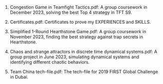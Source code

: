 1. Congestion Game in Teamfight Tactics.pdf: A group coursework in December 2023, solving the best Top 4 strategy in TFT S9.

2. Certificates.pdf: Certificates to prove my EXPERIENCES and SKILLS.

3. Simplified 1-Round Hearthstone Game.pdf: A group coursework in November 2023, finding the best strategy against trap secrets in Hearthstone.

4. Chaos and strange attractors in discrete time dynamical systems.pdf: A group project in June 2023, simulating dynamical systems and identifying different chaotic behaviors.

5. Team China tech-file.pdf: The tech-file for 2019 FIRST Global Challenge in Dubai.
